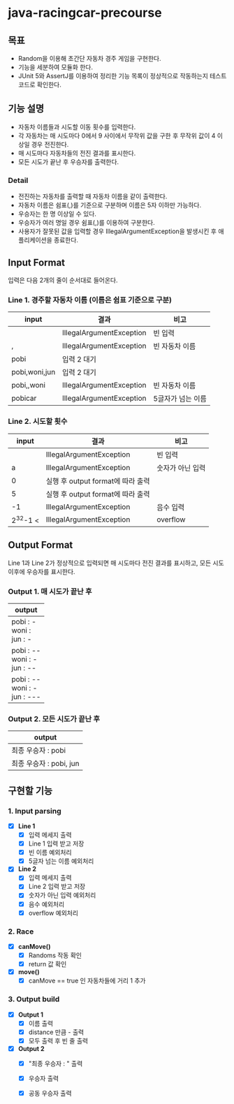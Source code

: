 # java-racingcar-precourse

## 목표
- Random을 이용해 초간단 자동차 경주 게임을 구현한다.
- 기능을 세분하여 모듈화 한다.
- JUnit 5와 AssertJ를 이용하여 정리한 기능 목록이 정상적으로 작동하는지 테스트 코드로 확인한다.

## 기능 설명
- 자동차 이름들과 시도할 이동 횟수를 입력한다.
- 각 자동차는 매 시도마다 0에서 9 사이에서 무작위 값을 구한 후 무작위 값이 4 이상일 경우 전진한다.
- 매 시도마다 자동차들의 전진 결과를 표시한다. 
- 모든 시도가 끝난 후 우승자를 출력한다.

### Detail
- 전진하는 자동차를 출력할 때 자동차 이름을 같이 출력한다.
- 자동차 이름은 쉼표(,)를 기준으로 구분하며 이름은 5자 이하만 가능하다.
- 우승자는 한 명 이상일 수 있다.
- 우승자가 여러 명일 경우 쉼표(,)를 이용하여 구분한다.
- 사용자가 잘못된 값을 입력할 경우 IllegalArgumentException을 발생시킨 후 애플리케이션을 종료한다.

##  Input Format
입력은 다음 2개의 줄이 순서대로 들어온다.
### Line 1. 경주할 자동차 이름 (이름은 쉼표 기준으로 구분)
| input        | 결과                       | 비고         | 
|--------------|--------------------------|------------|
|              | IllegalArgumentException | 빈 입력       |
| ,            | IllegalArgumentException | 빈 자동차 이름   |
| pobi         | 입력 2 대기                  |            |
| pobi,woni,jun | 입력 2 대기                  |            |
| pobi,,woni   | IllegalArgumentException | 빈 자동차 이름   |
| pobicar      | IllegalArgumentException | 5글자가 넘는 이름 |

### Line 2. 시도할 횟수
| input              | 결과                        | 비고       | 
|--------------------|---------------------------|----------|
|                    | IllegalArgumentException  | 빈 입력     |
| a                  | IllegalArgumentException  | 숫자가 아닌 입력 |
| 0                  | 실행 후 output format에 따라 출력 |          |
| 5                  | 실행 후 output format에 따라 출력 |          |
| -1                 | IllegalArgumentException | 음수 입력    |
| 2<sup>32</sup>-1 < | IllegalArgumentException | overflow |


## Output Format
Line 1과 Line 2가 정상적으로 입력되면 매 시도마다 전진 결과를 표시하고, 모든 시도 이후에 우승자를 표시한다.
### Output 1. 매 시도가 끝난 후
| output                                 |
|----------------------------------------|
| pobi : - <br> woni : <br> jun : -      |
| pobi : -- <br> woni : - <br> jun : --  |
| pobi : -- <br> woni : - <br> jun : --- |

### Output 2. 모든 시도가 끝난 후
| output                            |
|-----------------------------------|
| 최종 우승자 : pobi      |
| 최종 우승자 : pobi, jun |

## 구현할 기능
### 1. Input parsing
- [x] **Line 1**
  - [x] 입력 메세지 출력
  - [x] Line 1 입력 받고 저장
  - [x] 빈 이름 예외처리
  - [x] 5글자 넘는 이름 예외처리
- [x] **Line 2**
  - [x] 입력 메세지 출력
  - [x] Line 2 입력 받고 저장
  - [x] 숫자가 아닌 입력 예외처리
  - [x] 음수 예외처리
  - [x] overflow 예외처리
  
### 2. Race
- [x] **canMove()**
  - [x] Randoms 작동 확인
  - [x] return 값 확인
- [x] **move()**
  - [x] canMove == true 인 자동차들에 거리 1 추가

### 3. Output build
- [x] **Output 1**
  - [x] 이름 출력
  - [x] distance 만큼 - 출력
  - [x] 모두 출력 후 빈 줄 출력
- [x] **Output 2**
  - [x] "최종 우승자 : " 출력
  - [x] 우승자 출력
  - [x] 공동 우승자 출력

